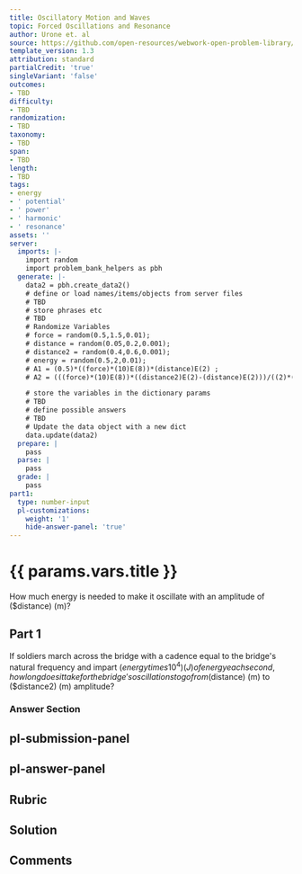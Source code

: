 ```yaml
---
title: Oscillatory Motion and Waves
topic: Forced Oscillations and Resonance
author: Urone et. al
source: https://github.com/open-resources/webwork-open-problem-library/tree/master/Contrib/BrockPhysics/College_Physics_Urone/16.Oscillatory_Motion_and_Waves/NU_U17-16-08-005.pg
template_version: 1.3
attribution: standard
partialCredit: 'true'
singleVariant: 'false'
outcomes:
- TBD
difficulty:
- TBD
randomization:
- TBD
taxonomy:
- TBD
span:
- TBD
length:
- TBD
tags:
- energy
- ' potential'
- ' power'
- ' harmonic'
- ' resonance'
assets: ''
server:
  imports: |-
    import random
    import problem_bank_helpers as pbh
  generate: |-
    data2 = pbh.create_data2()
    # define or load names/items/objects from server files
    # TBD
    # store phrases etc
    # TBD
    # Randomize Variables
    # force = random(0.5,1.5,0.01);
    # distance = random(0.05,0.2,0.001);
    # distance2 = random(0.4,0.6,0.001);
    # energy = random(0.5,2,0.01);
    # A1 = (0.5)*((force)*(10)E(8))*(distance)E(2) ;
    # A2 = (((force)*(10)E(8))*((distance2)E(2)-(distance)E(2)))/((2)*((energy)*(10)E(4)));

    # store the variables in the dictionary params
    # TBD
    # define possible answers
    # TBD
    # Update the data object with a new dict
    data.update(data2)
  prepare: |
    pass
  parse: |
    pass
  grade: |
    pass
part1:
  type: number-input
  pl-customizations:
    weight: '1'
    hide-answer-panel: 'true'
---
```


# {{ params.vars.title }} 


How much energy is needed to make it oscillate with an amplitude of ($distance) (m)?

## Part 1 
If soldiers march across the bridge with a cadence equal to the bridge's natural frequency and impart ($energy times 10^4) (J) of energy each second, how long does it take for the bridge's oscillations to go from ($distance) (m) to ($distance2) (m) amplitude? 


 ### Answer Section


## pl-submission-panel 


## pl-answer-panel 


## Rubric 


## Solution 


## Comments 


